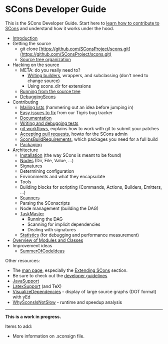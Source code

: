 # SCons Developer Guide

This is the SCons Developer Guide.  Start here to [learn how to contribute to SCons](DeveloperGuide/Introduction) and understand how it works under the hood.

* [Introduction](DeveloperGuide/Introduction)
* Getting the source
    * git clone [https://github.com/SConsProject/scons.git](https://github.com/SConsProject/scons.git)
    * [Source tree organization](SourceWalkThrough) 
* Hacking on the source
    * META: do you really need to?
        * [Writing builders](ToolsForFools), wrappers, and subclassing (don't need to change source)
        * Using scons_dir for extensions
    * [Running from the source tree](https://github.com/SConsProject/scons)
    * [DebuggingScons](DebuggingScons)
* Contributing
    * [Mailing lists](http://www.scons.org/lists.html) (hammering out an idea before jumping in)
    * [Easy issues to fix](DeveloperGuide/EasyIssuesToFix) from our Tigris bug tracker
    * [Documentation](DeveloperGuide/Documentation)
    * [Writing and debugging tests](TestingMethodology)
    * [git workflows](GitWorkflows), explains how to work with git to submit your patches
    * [Accepting pull requests](DeveloperGuide/AcceptingPullRequests), howto for the SCons admin
    * [SconsBuildRequirements](SconsBuildRequirements), which packages you need for a full build
    * [Packaging](ReleaseHOWTO/SimplifiedReleaseProcedure)
* [Architecture](DeveloperGuide/ArchitectureOverview)
    * [Installation](DeveloperGuide/Installation) (the way SCons is meant to be found)
    * [Nodes](DeveloperGuide/Nodes) (Dir, File, Value, ...)
    * [Signatures](DeveloperGuide/Signatures)
    * Determining configuration
    * Environments and what they encapsulate
    * Tools
    * Building blocks for scripting (Commands, Actions, Builders, Emitters, ...)
    * [Scanners](Scanners)
    * Parsing the SConscripts
    * Node management (building the DAG)
    * [TaskMaster](DeveloperGuide/TaskMaster)
        * Running the DAG
        * Scanning for implicit dependencies
        * Dealing with signatures
    * [Statistics](DeveloperGuide/Statistics) (for debugging and performance measurement)
* [Overview of Modules and Classes](DeveloperGuide/Classes)
* Improvement ideas
    * [SummerOfCodeIdeas](SummerOfCodeIdeas)

Other resources:

* The [man page](http://www.scons.org/doc/HTML/scons-man.html), especially the [Extending SCons](http://www.scons.org/doc/HTML/scons-man.html#lbAO) section.
* Be sure to check out the [developer guidelines](http://scons.org/guidelines.html)
* [JavaSupport](JavaSupport)
* [LatexSupport](LatexSupport) (and TeX)
* [VisualizeDependencies](VisualizeDependencies) - display of large source graphs (DOT format) with yEd
* [WhySconsIsNotSlow](WhySconsIsNotSlow) - runtime and speedup analysis


---

**This is a work in progress.**

Items to add:

* More information on .sconsign file.

